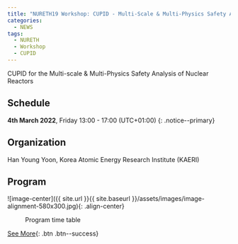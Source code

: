 ```yaml
---
title: "NURETH19 Workshop: CUPID - Multi-Scale & Multi-Physics Safety Analysis of Nuclear Reactors"
categories:
  - NEWS
tags:
  - NURETH
  - Workshop
  - CUPID
---
```


CUPID for the Multi-scale & Multi-Physics Safety Analysis of Nuclear Reactors

## Schedule

**4th March 2022**, Friday 13:00 - 17:00 (UTC+01:00)
{: .notice--primary}

## Organization

Han Young Yoon, Korea Atomic Energy Research Institute (KAERI)

## Program

![image-center]({{ site.url }}{{ site.baseurl }}/assets/images/image-alignment-580x300.jpg){: .align-center}

<figure style="width: 900px" class="align-center">
  <img src="{{ site.url }}{{ site.baseurl }}/assets/images/20220304_nureth19.png" alt="">
  <figcaption>Program time table</figcaption>
</figure> 

[See More]("https://app.azavista.com/w/event/606cc03e34677f00116965dd/?page_id=606cc112ba269400118f93b7"){: .btn .btn--success}

